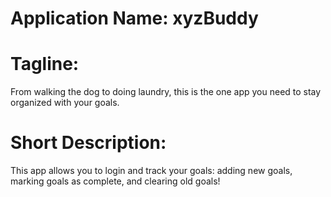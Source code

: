 # Application Name: xyzBuddy

# Tagline:
From walking the dog to doing laundry, this is the one app you need to stay organized with your goals.

# Short Description:
This app allows you to login and track your goals: adding new goals, marking goals as complete, and clearing old goals!